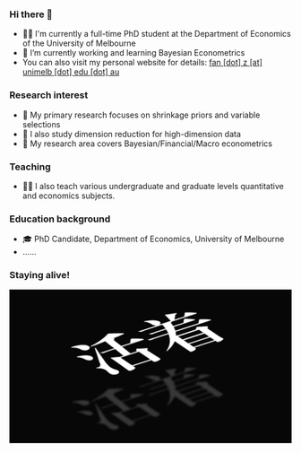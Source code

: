 ### Hi there 👋

- 🧑‍🎓 I'm currently a full-time PhD student at the Department of Economics of the University of Melbourne
- 🔭 I’m currently working and learning Bayesian Econometrics
- You can also visit my personal website for details: <a href="[mailto:fan.z@unimelb.edu.a](https://zhengf1.github.io/website/)u">[fan [dot] z [at] unimelb [dot] edu [dot] au](https://zhengf1.github.io/website/)</a>
  
### Research interest

- 🧐 My primary research focuses on shrinkage priors and variable selections
- 📑 I also study dimension reduction for high-dimension data
- 📖 My research area covers Bayesian/Financial/Macro econometrics

### Teaching

- 🧑‍🏫 I also teach various undergraduate and graduate levels quantitative and economics subjects.

### Education background

- 🎓 PhD Candidate, Department of Economics, University of Melbourne
- ......
  
### Staying alive!
![](huozhe.png)



<!--
**zhengf1/zhengf1** is a ✨ _special_ ✨ repository because its `README.md` (this file) appears on your GitHub profile.

Here are some ideas to get you started:

- 🔭 I’m currently working on ...
- 🌱 I’m currently learning ...
- 👯 I’m looking to collaborate on ...
- 🤔 I’m looking for help with ...
- 💬 Ask me about ...
- 📫 How to reach me: ...
- 😄 Pronouns: ...
- ⚡ Fun fact: ...
-->
